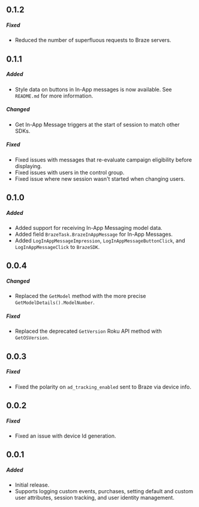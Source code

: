 ## 0.1.2

##### Fixed

- Reduced the number of superfluous requests to Braze servers.

## 0.1.1

##### Added

- Style data on buttons in In-App messages is now available. See `README.md` for more information.

##### Changed

- Get In-App Message triggers at the start of session to match other SDKs.

##### Fixed

- Fixed issues with messages that re-evaluate campaign eligibility before displaying.
- Fixed issues with users in the control group.
- Fixed issue where new session wasn't started when changing users.

## 0.1.0

##### Added

- Added support for receiving In-App Messaging model data.
- Added field `BrazeTask.BrazeInAppMessage` for In-App Messages.
- Added `LogInAppMessageImpression`, `LogInAppMessageButtonClick`, and `LogInAppMessageClick` to `BrazeSDK`.

## 0.0.4

##### Changed

- Replaced the `GetModel` method with the more precise `GetModelDetails().ModelNumber`.

##### Fixed

- Replaced the deprecated `GetVersion` Roku API method with `GetOSVersion`.

## 0.0.3

##### Fixed

- Fixed the polarity on `ad_tracking_enabled` sent to Braze via device info.

## 0.0.2

##### Fixed

- Fixed an issue with device Id generation.

## 0.0.1

##### Added

- Initial release.
- Supports logging custom events, purchases, setting default and custom user attributes, session tracking, and user identity management.
